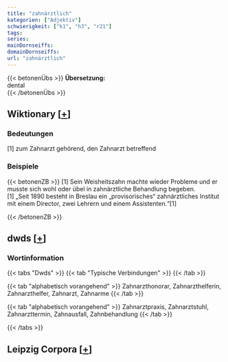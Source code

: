 ```yaml
---
title: "zahnärztlich"
kategorien: ["Adjektiv"]
schwierigkeit: ["k1", "h3", "r21"]
tags:
series:
mainDornseiffs:
domainDornseiffs:
url: "zahnärztlich"
---
```


{{< betonenÜbs >}}
**Übersetzung:**  
dental  
{{< /betonenÜbs >}}

## Wiktionary [[+](https://de.wiktionary.org/wiki/zahnärztlich)]

### Bedeutungen
[1] zum Zahnarzt gehörend, den Zahnarzt betreffend  

### Beispiele
{{< betonenZB >}}
[1] Sein Weisheitszahn machte wieder Probleme und er musste sich wohl oder übel in zahnärztliche Behandlung begeben.  
[1] „Seit 1890 besteht in Breslau ein „provisorisches“ zahnärztliches Institut mit einem Director, zwei Lehrern und einem Assistenten.“[1]  

{{< /betonenZB >}}


## dwds [[+](https://www.dwds.de/wb/zahnärztlich)]

### Wortinformation
{{< tabs "Dwds" >}}
{{< tab "Typische Verbindungen" >}}
{{< /tab >}}

{{< tab "alphabetisch vorangehend" >}}
Zahnarzthonorar, Zahnarzthelferin, Zahnarzthelfer, Zahnarzt, Zahnarme
{{< /tab >}}

{{< tab "alphabetisch vorangehend" >}}
Zahnarztpraxis, Zahnarztstuhl, Zahnarzttermin, Zahnausfall, Zahnbehandlung
{{< /tab >}}

{{< /tabs >}}

## Leipzig Corpora [[+](https://corpora.uni-leipzig.de/en/res?word=zahnärztlich&corpusId=deu_newscrawl-public_2018)]

